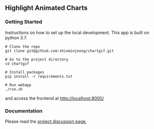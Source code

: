 ## Highlight Animated Charts


### Getting Started

Instructions on how to set up the local development.
This app is built on python 3.7.

```
# Clone the repo
git clone git@github.com:shinminjeong/chartgif.git

# Go to the project directory
cd chartgif

# Install packages
pip install -r requirements.txt

# Run webapp
./run.sh
```

and access the frontend at [http://localhost:8000/](http://localhost:8000/)


### Documentation

Please read the [project discussion page.](https://docs.google.com/document/d/1IRC5NDXiz35j6S53J7KI9HPHuX7aLEYcJHi8iZmXbCI/edit?usp=sharing)
